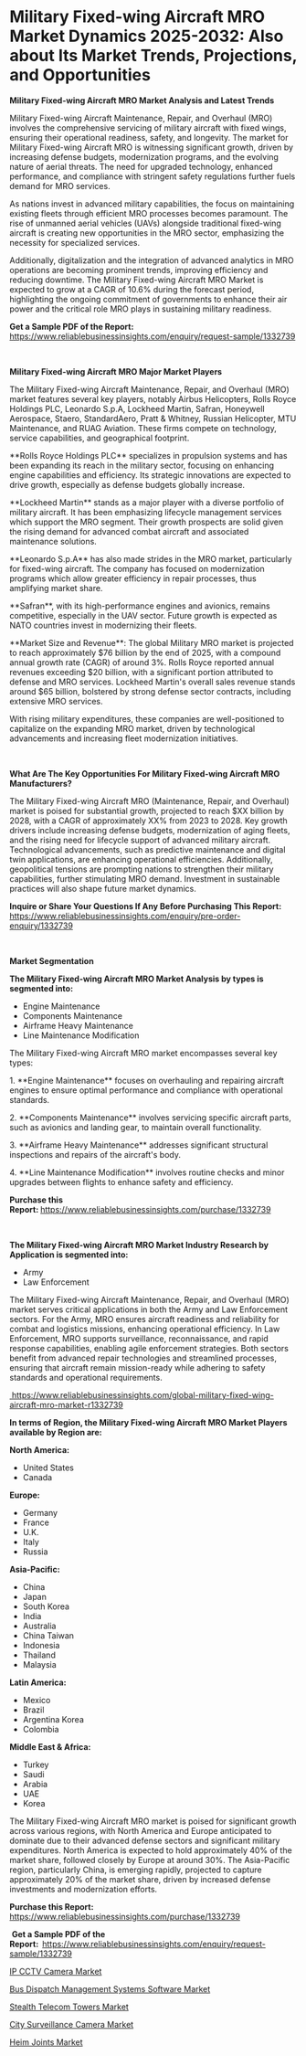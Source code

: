 <p><h1>Military Fixed-wing Aircraft MRO Market Dynamics 2025-2032: Also about Its Market Trends, Projections, and Opportunities</h1></p><p><strong>Military Fixed-wing Aircraft MRO Market Analysis and Latest Trends</strong></p>
<p><p>Military Fixed-wing Aircraft Maintenance, Repair, and Overhaul (MRO) involves the comprehensive servicing of military aircraft with fixed wings, ensuring their operational readiness, safety, and longevity. The market for Military Fixed-wing Aircraft MRO is witnessing significant growth, driven by increasing defense budgets, modernization programs, and the evolving nature of aerial threats. The need for upgraded technology, enhanced performance, and compliance with stringent safety regulations further fuels demand for MRO services.</p><p>As nations invest in advanced military capabilities, the focus on maintaining existing fleets through efficient MRO processes becomes paramount. The rise of unmanned aerial vehicles (UAVs) alongside traditional fixed-wing aircraft is creating new opportunities in the MRO sector, emphasizing the necessity for specialized services.</p><p>Additionally, digitalization and the integration of advanced analytics in MRO operations are becoming prominent trends, improving efficiency and reducing downtime. The Military Fixed-wing Aircraft MRO Market is expected to grow at a CAGR of 10.6% during the forecast period, highlighting the ongoing commitment of governments to enhance their air power and the critical role MRO plays in sustaining military readiness.</p></p>
<p><strong>Get a Sample PDF of the Report:&nbsp;</strong> <a href="https://www.reliablebusinessinsights.com/enquiry/request-sample/1332739?utm_campaign=2446&utm_medium=2&utm_source=Github&utm_content=ia&utm_term=24032025&utm_id=military-fixed-wing-aircraft-mro">https://www.reliablebusinessinsights.com/enquiry/request-sample/1332739</a></p>
<p>&nbsp;</p>
<p><strong>Military Fixed-wing Aircraft MRO Major Market Players</strong></p>
<p><p>The Military Fixed-wing Aircraft Maintenance, Repair, and Overhaul (MRO) market features several key players, notably Airbus Helicopters, Rolls Royce Holdings PLC, Leonardo S.p.A, Lockheed Martin, Safran, Honeywell Aerospace, Staero, StandardAero, Pratt & Whitney, Russian Helicopter, MTU Maintenance, and RUAG Aviation. These firms compete on technology, service capabilities, and geographical footprint.</p><p>**Rolls Royce Holdings PLC** specializes in propulsion systems and has been expanding its reach in the military sector, focusing on enhancing engine capabilities and efficiency. Its strategic innovations are expected to drive growth, especially as defense budgets globally increase.</p><p>**Lockheed Martin** stands as a major player with a diverse portfolio of military aircraft. It has been emphasizing lifecycle management services which support the MRO segment. Their growth prospects are solid given the rising demand for advanced combat aircraft and associated maintenance solutions.</p><p>**Leonardo S.p.A** has also made strides in the MRO market, particularly for fixed-wing aircraft. The company has focused on modernization programs which allow greater efficiency in repair processes, thus amplifying market share.</p><p>**Safran**, with its high-performance engines and avionics, remains competitive, especially in the UAV sector. Future growth is expected as NATO countries invest in modernizing their fleets.</p><p>**Market Size and Revenue**: The global Military MRO market is projected to reach approximately $76 billion by the end of 2025, with a compound annual growth rate (CAGR) of around 3%. Rolls Royce reported annual revenues exceeding $20 billion, with a significant portion attributed to defense and MRO services. Lockheed Martin's overall sales revenue stands around $65 billion, bolstered by strong defense sector contracts, including extensive MRO services.</p><p>With rising military expenditures, these companies are well-positioned to capitalize on the expanding MRO market, driven by technological advancements and increasing fleet modernization initiatives.</p></p>
<p>&nbsp;</p>
<p><strong>What Are The Key Opportunities For Military Fixed-wing Aircraft MRO Manufacturers?</strong></p>
<p><p>The Military Fixed-wing Aircraft MRO (Maintenance, Repair, and Overhaul) market is poised for substantial growth, projected to reach $XX billion by 2028, with a CAGR of approximately XX% from 2023 to 2028. Key growth drivers include increasing defense budgets, modernization of aging fleets, and the rising need for lifecycle support of advanced military aircraft. Technological advancements, such as predictive maintenance and digital twin applications, are enhancing operational efficiencies. Additionally, geopolitical tensions are prompting nations to strengthen their military capabilities, further stimulating MRO demand. Investment in sustainable practices will also shape future market dynamics.</p></p>
<p><strong>Inquire or Share Your Questions If Any Before Purchasing This Report:</strong> <a href="https://www.reliablebusinessinsights.com/enquiry/pre-order-enquiry/1332739?utm_campaign=2446&utm_medium=2&utm_source=Github&utm_content=ia&utm_term=24032025&utm_id=military-fixed-wing-aircraft-mro">https://www.reliablebusinessinsights.com/enquiry/pre-order-enquiry/1332739</a></p>
<p>&nbsp;</p>
<p><strong>Market Segmentation</strong></p>
<p><strong>The Military Fixed-wing Aircraft MRO Market Analysis by types is segmented into:</strong></p>
<p><ul><li>Engine Maintenance</li><li>Components Maintenance</li><li>Airframe Heavy Maintenance</li><li>Line Maintenance Modification</li></ul></p>
<p><p>The Military Fixed-wing Aircraft MRO market encompasses several key types: </p><p>1. **Engine Maintenance** focuses on overhauling and repairing aircraft engines to ensure optimal performance and compliance with operational standards. </p><p>2. **Components Maintenance** involves servicing specific aircraft parts, such as avionics and landing gear, to maintain overall functionality. </p><p>3. **Airframe Heavy Maintenance** addresses significant structural inspections and repairs of the aircraft's body. </p><p>4. **Line Maintenance Modification** involves routine checks and minor upgrades between flights to enhance safety and efficiency.</p></p>
<p><strong>Purchase this Report:&nbsp;</strong><a href="https://www.reliablebusinessinsights.com/purchase/1332739?utm_campaign=2446&utm_medium=2&utm_source=Github&utm_content=ia&utm_term=24032025&utm_id=military-fixed-wing-aircraft-mro">https://www.reliablebusinessinsights.com/purchase/1332739</a></p>
<p>&nbsp;</p>
<p><strong>The Military Fixed-wing Aircraft MRO Market Industry Research by Application is segmented into:</strong></p>
<p><ul><li>Army</li><li>Law Enforcement</li></ul></p>
<p><p>The Military Fixed-wing Aircraft Maintenance, Repair, and Overhaul (MRO) market serves critical applications in both the Army and Law Enforcement sectors. For the Army, MRO ensures aircraft readiness and reliability for combat and logistics missions, enhancing operational efficiency. In Law Enforcement, MRO supports surveillance, reconnaissance, and rapid response capabilities, enabling agile enforcement strategies. Both sectors benefit from advanced repair technologies and streamlined processes, ensuring that aircraft remain mission-ready while adhering to safety standards and operational requirements.</p></p>
<p><a href="https://www.reliablebusinessinsights.com/global-military-fixed-wing-aircraft-mro-market-r1332739?utm_campaign=2446&utm_medium=2&utm_source=Github&utm_content=ia&utm_term=24032025&utm_id=military-fixed-wing-aircraft-mro">&nbsp;https://www.reliablebusinessinsights.com/global-military-fixed-wing-aircraft-mro-market-r1332739</a></p>
<p><strong>In terms of Region, the Military Fixed-wing Aircraft MRO Market Players available by Region are:</strong></p>
<p>
    <p> <strong> North America: </strong>
        <ul>
            <li>United States</li>
            <li>Canada</li>
        </ul>
        </p> 
    <p> <strong> Europe: </strong>
        <ul>
            <li>Germany</li>
            <li>France</li>
            <li>U.K.</li>
            <li>Italy</li>
            <li>Russia</li>
        </ul>
        </p> 
    <p> <strong> Asia-Pacific: </strong>
        <ul>
            <li>China</li>
            <li>Japan</li>
            <li>South Korea</li>
            <li>India</li>
            <li>Australia</li>
            <li>China Taiwan</li>
            <li>Indonesia</li>
            <li>Thailand</li>
            <li>Malaysia</li>
        </ul>
        </p> 
    <p> <strong> Latin America: </strong>
        <ul>
            <li>Mexico</li>
            <li>Brazil</li>
            <li>Argentina Korea</li>
            <li>Colombia</li>
        </ul>
        </p> 
    <p> <strong> Middle East & Africa: </strong>
        <ul>
            <li>Turkey</li>
            <li>Saudi</li>
            <li>Arabia</li>
            <li>UAE</li>
            <li>Korea</li>
        </ul>
    </p>
    </p>
<p><p>The Military Fixed-wing Aircraft MRO market is poised for significant growth across various regions, with North America and Europe anticipated to dominate due to their advanced defense sectors and significant military expenditures. North America is expected to hold approximately 40% of the market share, followed closely by Europe at around 30%. The Asia-Pacific region, particularly China, is emerging rapidly, projected to capture approximately 20% of the market share, driven by increased defense investments and modernization efforts.</p></p>
<p><strong>Purchase this Report: </strong><a href="https://www.reliablebusinessinsights.com/purchase/1332739?utm_campaign=2446&utm_medium=2&utm_source=Github&utm_content=ia&utm_term=24032025&utm_id=military-fixed-wing-aircraft-mro">https://www.reliablebusinessinsights.com/purchase/1332739</a></p>
<p>&nbsp;<strong>Get a Sample PDF of the Report:&nbsp;&nbsp;</strong><a href="https://www.reliablebusinessinsights.com/enquiry/request-sample/1332739?utm_campaign=2446&utm_medium=2&utm_source=Github&utm_content=ia&utm_term=24032025&utm_id=military-fixed-wing-aircraft-mro">https://www.reliablebusinessinsights.com/enquiry/request-sample/1332739</a></p>
<p><strong></strong></p>
<p><p><a href="https://www.linkedin.com/pulse/insightful-ip-cctv-camera-market-report-2025-2032-development-lw35f?utm_campaign=2446&utm_medium=2&utm_source=Github&utm_content=ia&utm_term=24032025&utm_id=military-fixed-wing-aircraft-mro">IP CCTV Camera Market</a></p><p><a href="https://github.com/janustabarf2/Market-Research-Report-List-1/blob/main/bus-dispatch-management-systems-software-market.md?utm_campaign=2446&utm_medium=2&utm_source=Github&utm_content=ia&utm_term=24032025&utm_id=military-fixed-wing-aircraft-mro">Bus Dispatch Management Systems Software Market</a></p><p><a href="https://github.com/calizlewin2f/Market-Research-Report-List-1/blob/main/stealth-telecom-towers-market.md?utm_campaign=2446&utm_medium=2&utm_source=Github&utm_content=ia&utm_term=24032025&utm_id=military-fixed-wing-aircraft-mro">Stealth Telecom Towers Market</a></p><p><a href="https://www.linkedin.com/pulse/current-size-growth-projection-city-surveillance-camera-lljpf?utm_campaign=2446&utm_medium=2&utm_source=Github&utm_content=ia&utm_term=24032025&utm_id=military-fixed-wing-aircraft-mro">City Surveillance Camera Market</a></p><p><a href="https://www.linkedin.com/pulse/according-latest-heim-joints-market-forecast-set-experience-iuyvf?utm_campaign=2446&utm_medium=2&utm_source=Github&utm_content=ia&utm_term=24032025&utm_id=military-fixed-wing-aircraft-mro">Heim Joints Market</a></p></p>